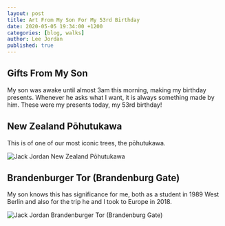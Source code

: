 ```yaml
---
layout: post
title: Art From My Son For My 53rd Birthday
date: 2020-05-05 19:34:00 +1200
categories: [blog, walks]
author: Lee Jordan
published: true
---
```


<h2>Gifts From My Son</h2>

My son was awake until almost 3am this morning, making my birthday presents. Whenever he asks what I want, it is always something made by him. These were my presents today, my 53rd birthday!

<h2>New Zealand Pōhutukawa</h2>

This is of one of our most iconic trees, the pōhutukawa.

<img class="img-border" src="https://geraldleejordan.com/public/assets/images/Jack-Jordan-2020-05-04-art.jpg" alt="Jack Jordan New Zealand Pōhutukawa">

<h2>Brandenburger Tor (Brandenburg Gate)</h2>

My son knows this has significance for me, both as a student in 1989 West Berlin and also for the trip he and I took to Europe in 2018.

<img class="img-border" src="https://geraldleejordan.com/public/assets/images/Jack-Jordan-2020-05-04-brandenburger-tor.jpg" alt="Jack Jordan Brandenburger Tor (Brandenburg Gate)">